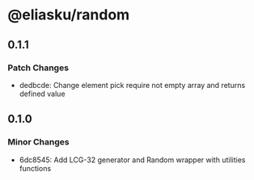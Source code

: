 # @eliasku/random

## 0.1.1

### Patch Changes

- dedbcde: Change element pick require not empty array and returns defined value

## 0.1.0

### Minor Changes

- 6dc8545: Add LCG-32 generator and Random wrapper with utilities functions
